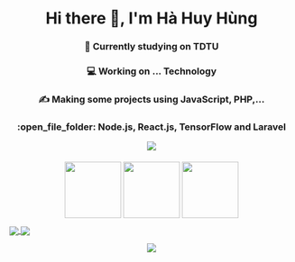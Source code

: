 <h1 align="center">Hi there 👋, I'm Hà Huy Hùng</h1>
<h3 align="center">📘 Currently studying on TDTU</h3>
<h3 align="center">💻 Working on ... Technology</h3>
<h3 align="center">✍️ Making some projects using JavaScript, PHP,...</h3>
<h3 align="center">:open_file_folder: Node.js, React.js, TensorFlow and Laravel </h3>


<p align="center" style="margin-bottom: 20px">
	<img src="https://github-readme-stats.vercel.app/api?username=Zeroryo&show_icons=true&theme=tokyonight"></img>
</p>
<p align="center" style="margin-bottom: 10px">
	<img src="https://media3.giphy.com/media/ln7z2eWriiQAllfVcn/200w.webp" width="100" />
	<img src="https://i.giphy.com/media/eNAsjO55tPbgaor7ma/200w.webp" width="100" />
	<img src="https://media.giphy.com/media/kdFc8fubgS31b8DsVu/giphy.gif" width="100" />
</p>
<a href="https://github.com/ZeroRyo/lux_shop_travel">
  <img align="center" src="https://github-readme-stats.vercel.app/api/pin/?username=ZeroRyo&repo=lux_shop_travel" />
</a>
<a href="https://github.com/ZeroRyo/hoctap">
  <img align="center" src="https://github-readme-stats.vercel.app/api/pin/?username=ZeroRyo&repo=hoctap" />
</a>
</br>
<p align="center" style="margin-bottom: 20px">
	<img src="https://github-readme-stats.vercel.app/api/top-langs/?username=Zeroryo&layout=compact"></img>
</p>
